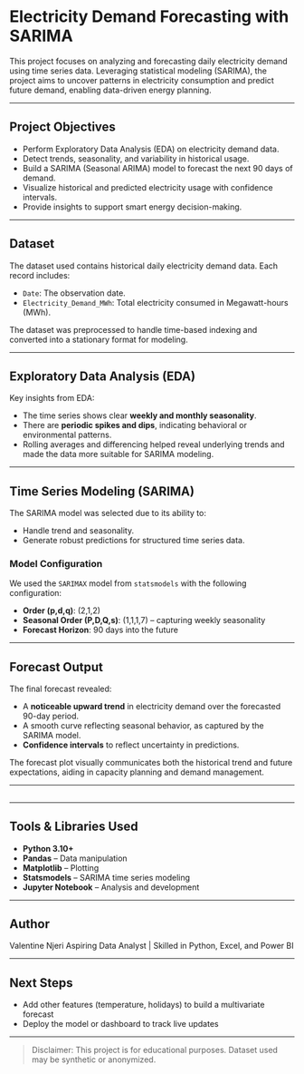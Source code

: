 #  Electricity Demand Forecasting with SARIMA

This project focuses on analyzing and forecasting daily electricity demand using time series data. Leveraging statistical modeling (SARIMA), the project aims to uncover patterns in electricity consumption and predict future demand, enabling data-driven energy planning.

---

##  Project Objectives

- Perform Exploratory Data Analysis (EDA) on electricity demand data.
- Detect trends, seasonality, and variability in historical usage.
- Build a SARIMA (Seasonal ARIMA) model to forecast the next 90 days of demand.
- Visualize historical and predicted electricity usage with confidence intervals.
- Provide insights to support smart energy decision-making.

---

##  Dataset

The dataset used contains historical daily electricity demand data. Each record includes:
- `Date`: The observation date.
- `Electricity_Demand_MWh`: Total electricity consumed in Megawatt-hours (MWh).

The dataset was preprocessed to handle time-based indexing and converted into a stationary format for modeling.

---

##  Exploratory Data Analysis (EDA)

Key insights from EDA:
- The time series shows clear **weekly and monthly seasonality**.
- There are **periodic spikes and dips**, indicating behavioral or environmental patterns.
- Rolling averages and differencing helped reveal underlying trends and made the data more suitable for SARIMA modeling.

---

##  Time Series Modeling (SARIMA)

The SARIMA model was selected due to its ability to:
- Handle trend and seasonality.
- Generate robust predictions for structured time series data.

### Model Configuration
We used the `SARIMAX` model from `statsmodels` with the following configuration:

- **Order (p,d,q)**: (2,1,2)
- **Seasonal Order (P,D,Q,s)**: (1,1,1,7) – capturing weekly seasonality
- **Forecast Horizon**: 90 days into the future

---

##  Forecast Output

The final forecast revealed:

- A **noticeable upward trend** in electricity demand over the forecasted 90-day period.
- A smooth curve reflecting seasonal behavior, as captured by the SARIMA model.
- **Confidence intervals** to reflect uncertainty in predictions.

The forecast plot visually communicates both the historical trend and future expectations, aiding in capacity planning and demand management.

---

## 
---

## Tools & Libraries Used

- **Python 3.10+**
- **Pandas** – Data manipulation
- **Matplotlib** – Plotting
- **Statsmodels** – SARIMA time series modeling
- **Jupyter Notebook** – Analysis and development

---

## Author

Valentine Njeri 
Aspiring Data Analyst | Skilled in Python, Excel, and Power BI  


---

##  Next Steps
- Add other features (temperature, holidays) to build a multivariate forecast
- Deploy the model or dashboard to track live updates

---

> Disclaimer: This project is for educational purposes. Dataset used may be synthetic or anonymized.



